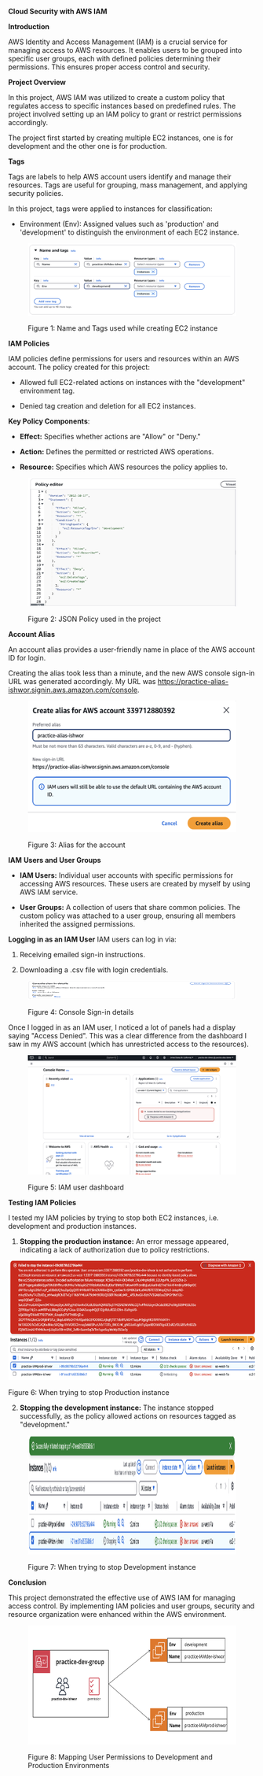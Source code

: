 **Cloud Security with AWS IAM**

**Introduction**

AWS Identity and Access Management (IAM) is a crucial service for
managing access to AWS resources. It enables users to be grouped into
specific user groups, each with defined policies determining their
permissions. This ensures proper access control and security.

**Project Overview**

In this project, AWS IAM was utilized to create a custom policy that
regulates access to specific instances based on predefined rules. The
project involved setting up an IAM policy to grant or restrict
permissions accordingly.

The project first started by creating multiple EC2 instances, one is for
development and the other one is for production.

**Tags**

Tags are labels to help AWS account users identify and manage their
resources. Tags are useful for grouping, mass management, and applying
security policies.

In this project, tags were applied to instances for classification:

-   Environment (Env): Assigned values such as 'production' and
    'development' to distinguish the environment of each EC2 instance.

<figure>
<img src="Images/NamendTag.png" style="width:4.5in;height:1.52986in"
alt="Name and Tag." />
<figcaption>
<p>
Figure 1: Name and Tags used while creating EC2 instance
</p>
</figcaption>
</figure>

**IAM Policies**

IAM policies define permissions for users and resources within an AWS
account. The policy created for this project:

-   Allowed full EC2-related actions on instances with the
    \"development\" environment tag.

-   Denied tag creation and deletion for all EC2 instances.

**Key Policy Components**:

-   **Effect:** Specifies whether actions are \"Allow\" or \"Deny.\"

-   **Action:** Defines the permitted or restricted AWS operations.

-   **Resource:** Specifies which AWS resources the policy applies to.

<figure>
<img src="Images/policy.png" style="width:4.5in;height:2.71806in"
alt="Policy" />
<figcaption>
<p>
Figure 2: JSON Policy used in the project
</p>
</figcaption>
</figure>

**Account Alias**

An account alias provides a user-friendly name in place of the AWS
account ID for login.

Creating the alias took less than a minute, and the new AWS console
sign-in URL was generated accordingly. My URL was
<https://practice-alias-ishwor.signin.aws.amazon.com/console>.

<figure>
<img src="Images/alias.png" style="width:4.5in;height:2.78056in"
alt="Alias" />
<figcaption>
<p>
Figure 3: Alias for the account
</p>
</figcaption>
</figure>

**IAM** **Users and User Groups**

-   **IAM Users:** Individual user accounts with specific permissions
    for accessing AWS resources. These users are created by myself by
    using AWS IAM service.

-   **User Groups:** A collection of users that share common policies.
    The custom policy was attached to a user group, ensuring all members
    inherited the assigned permissions.

**Logging in as an IAM User** IAM users can log in via:

1.  Receiving emailed sign-in instructions.

2.  Downloading a .csv file with login credentials.

<figure>
<img src="Images/createUser.png" style="width:4.5in;height:0.40139in" />
<figcaption>
<p>
Figure 4: Console Sign-in details
</p>
</figcaption>
</figure>

Once I logged in as an IAM user, I noticed a lot of panels had a display
saying "Access Denied". This was a clear difference from the dashboard I
saw in my AWS account (which has unrestricted access to the resources).

<figure>
<img src="Images/dashboard.png" style="width:5.5in;height:2.52361in"
alt="Dashboard" />
<figcaption>
<p>
Figure 5: IAM user dashboard
</p>
</figcaption>
</figure>

**Testing IAM Policies**

I tested my IAM policies by trying to stop both EC2 instances, i.e.
development and production instances.

1.  **Stopping the production instance:** An error message appeared,
    indicating a lack of authorization due to policy restrictions.
    <figure>
<img src="Images/failinstance.png" style="width:5.5in;height:2.52361in"
alt="Production" />
<figcaption>
<p>
Figure 6: When trying to stop Production instance
</p>
</figcaption>
</figure>

2.  **Stopping the development instance:** The instance stopped
    successfully, as the policy allowed actions on resources tagged as
    \"development.\"
<figure>
<img src="Images/stop.png" style="width:5.5in;height:2.52361in"
alt="Development" />
<figcaption>
<p>
Figure 7: When trying to stop Development instance
</p>
</figcaption>
</figure>

**Conclusion**

This project demonstrated the effective use of AWS IAM for managing
access control. By implementing IAM policies and user groups, security
and resource organization were enhanced within the AWS environment.
<figure>
<img src="Images/summary.png" style="width:5.5in;height:2.52361in"
alt="Summary" />
<figcaption>
<p>
Figure 8: Mapping User Permissions to Development and Production Environments
</p>
</figcaption>
</figure>
